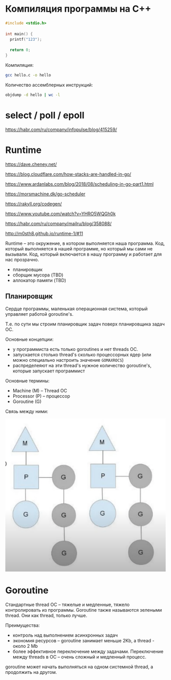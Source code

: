 # Компиляция программы на C++

```c++
#include <stdio.h>

int main() {
  printf("123");
  
  return 0;
}
```

Компиляция:

```bash
gcc hello.c -o hello
```

Количество ассемблерных инструкций:

```bash
objdump -d hello | wc -l
```







# select / poll / epoll

https://habr.com/ru/company/infopulse/blog/415259/





# Runtime

https://dave.cheney.net/

https://blog.cloudflare.com/how-stacks-are-handled-in-go/

https://www.ardanlabs.com/blog/2018/08/scheduling-in-go-part1.html

https://morsmachine.dk/go-scheduler

https://rakyll.org/codegen/

https://www.youtube.com/watch?v=YHRO5WQGh0k

https://habr.com/ru/company/mailru/blog/358088/

http://m0sth8.github.io/runtime-1/#11



Runtime – это окружение, в котором выполняется наша программа. Код, который выполняется в нашей программе, но который мы сами не вызывали. Код, который включается в нашу программу и работает для нас прозрачно.

- планировщик
- сборщик мусора (TBD)
- аллокатор памяти (TBD)

## Планировщик

Сердце программы, маленькая операционная система, который управляет работой goroutine's. 

Т.е. по сути мы строим планировщик задач поверх планировщика задач ОС.

Основные концепции:

- у программиста есть только goroutines и нет threads ОС.
- запускается столько thread's сколько процессорных ядер (или можно специально настроить значение `GOMAXROCS`)
- распределеяют на эти thread's нужное количество goroutine's, которые запускает программист

Основные термины:

- Machine (M) – Thread ОС
- Processor (P) – процессор
- Goroutine (G)

Связь между ними:

![image-20211002123120699](../img/go/image-20211002123120699.png)





# Goroutine

Стандартные thread ОС – тяжелые и медленные, тяжело контролировать из программы. Goroutine также называются зелеными thread. Они как thread, только лучше.

Преимущества:

- контроль над выполнением асинхронных задач
- экономия ресурсов – goroutine занимает меньше 2Kb, а thread - около 2 Mb
- более эффективное переключение между задачами. Переключение между threads в ОС – очень сложный и медленный процесс.

goroutine может начать выполняться на одном системной thread, а продолжить на другом.